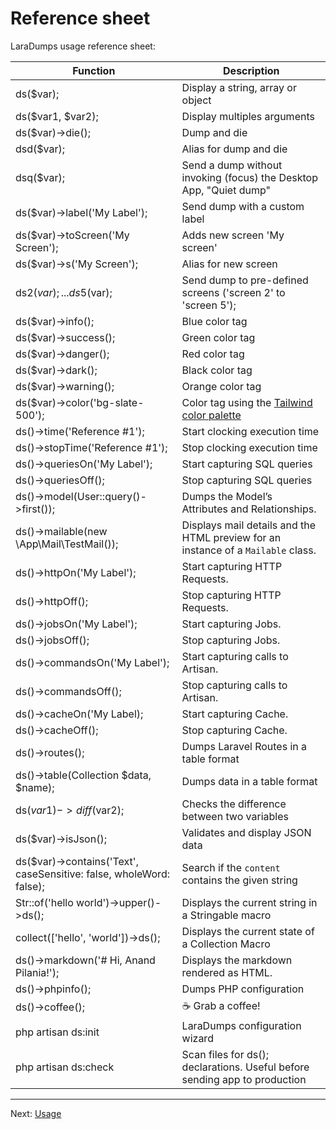 # Reference sheet

LaraDumps usage reference sheet:

<style>
    td::before { display: none }
  <!-- @see https://github.com/docsifyjs/docsify/issues/794 -->
</style>

| **Function**                                                        | **Description**                                                                                                     |
|---------------------------------------------------------------------|---------------------------------------------------------------------------------------------------------------------|
| ds($var);                                                           | Display a string, array or object                                                                                   |
| ds($var1, $var2);                                                   | Display multiples arguments                                                                                         |
| ds($var)->die();                                                    | Dump and die                                                                                                        |
| dsd($var);                                                          | Alias for dump and die                                                                                              |
| dsq($var);                                                          | Send a dump without invoking (focus) the Desktop App, "Quiet dump"                                                  |
| ds($var)->label('My Label');                                        | Send dump with a custom label                                                                                       |
| ds($var)->toScreen('My Screen');                                    | Adds new screen 'My screen'                                                                                         |
| ds($var)->s('My Screen');                                           | Alias for new screen                                                                                                |
| ds2($var); ... ds5($var);                                           | Send dump to pre-defined screens ('screen 2' to 'screen 5');                                                        |
| ds($var)->info();                                                   | Blue color tag                                                                                                      |
| ds($var)->success();                                                | Green color tag                                                                                                     |
| ds($var)->danger();                                                 | Red color tag                                                                                                       |
| ds($var)->dark();                                                   | Black color tag                                                                                                     |
| ds($var)->warning();                                                | Orange color tag                                                                                                    |
| ds($var)->color('bg-slate-500');                                    | Color tag using the [Tailwind color palette](https://tailwindcss.com/docs/customizing-colors#default-color-palette) |
| ds()->time('Reference #1');                                         | Start clocking execution time                                                                                       |
| ds()->stopTime('Reference #1');                                     | Stop clocking execution time                                                                                        |
| ds()->queriesOn('My Label');                                        | Start capturing SQL queries                                                                                         |
| ds()->queriesOff();                                                 | Stop capturing SQL queries                                                                                          |
| ds()->model(User::query()->first());                                | Dumps the Model’s Attributes and Relationships.                                                                     |
| ds()->mailable(new \App\Mail\TestMail());                           | Displays mail details and the HTML preview for an instance of a `Mailable` class.                                   |
| ds()->httpOn('My Label');                                           | Start capturing HTTP Requests.                                                                                      |
| ds()->httpOff();                                                    | Stop capturing HTTP Requests.                                                                                       |
| ds()->jobsOn('My Label');                                           | Start capturing Jobs.                                                                                               |
| ds()->jobsOff();                                                    | Stop capturing Jobs.                                                                                                |
| ds()->commandsOn('My Label');                                       | Start capturing calls to Artisan.                                                                                   |
| ds()->commandsOff();                                                | Stop capturing calls to Artisan.                                                                                    |
| ds()->cacheOn('My Label);                                           | Start capturing Cache.                                                                                              |
| ds()->cacheOff();                                                   | Stop capturing Cache.                                                                                               |
| ds()->routes();                                                     | Dumps Laravel Routes in a table format                                                                              |
| ds()->table(Collection $data, $name);                               | Dumps data in a table format                                                                                        |
| ds($var1)->diff($var2);                                             | Checks the difference between two variables                                                                         |
| ds($var)->isJson();                                                 | Validates and display JSON data                                                                                     |
| ds($var)->contains('Text', caseSensitive: false, wholeWord: false); | Search if the `content` contains the given string                                                                   |
| Str::of('hello world')->upper()->ds();                              | Displays the current string in a Stringable macro                                                                   |
| collect(['hello', 'world'])->ds();                                  | Displays the current state of a Collection Macro                                                                    |
| ds()->markdown('# Hi, Anand Pilania!');                             | Displays the markdown rendered as HTML.                                                                             |
| ds()->phpinfo();                                                    | Dumps PHP configuration                                                                                             |
| ds()->coffee();                                                     | ☕ Grab a coffee!                                                                                                    |
| php artisan ds:init                                                 | LaraDumps configuration wizard                                                                                      |
| php artisan ds:check                                                | Scan files for ds(); declarations. Useful before sending app to production                                          |


---

Next: [Usage](laravel/debug/usage.md "Usage")
